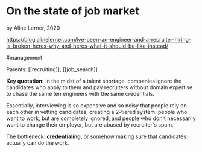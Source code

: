 # On the state of job market

by Aline Lerner, 2020

https://blog.alinelerner.com/ive-been-an-engineer-and-a-recruiter-hiring-is-broken-heres-why-and-heres-what-it-should-be-like-instead/

#management

Parents: [[recruiting]], [[job_search]]

**Key quotation:** In the midst of a talent shortage, companies ignore the candidates who apply to them and pay recruiters without domain expertise to chase the same ten engineers with the same credentials. 

Essentially, interviewing is so expensive and so noisy that people rely on each other in vetting candidates, creating a 2-tiered system: people who want to work, but are completely ignored, and people who don't necessarily want to change their employer, but are abused by recruiter's spam.

The bottleneck: **credentialing**, or somehow making sure that candidates actually can do the work.